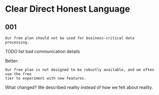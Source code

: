 
# Clear Direct Honest Language


## 001

```
Our free plan should not be used for business-critical data processing.
```

TODO list bad communication details

Better:

```
Our free plan is not designed to be robustly available, and we often use the free
tier to experiment with new features.
```

What changed? We described reality instead of how we felt about reality.





